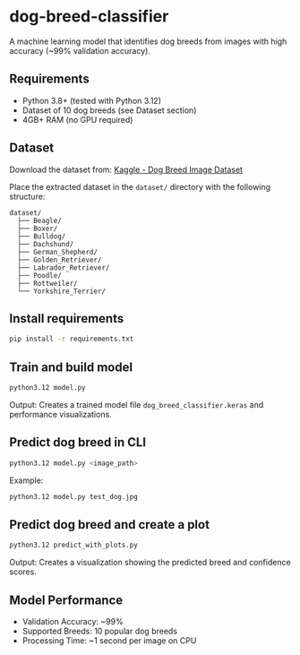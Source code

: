 # dog-breed-classifier

A machine learning model that identifies dog breeds from images with high accuracy (~99% validation accuracy).

## Requirements

- Python 3.8+ (tested with Python 3.12)
- Dataset of 10 dog breeds (see Dataset section)
- 4GB+ RAM (no GPU required)

## Dataset

Download the dataset from: [Kaggle - Dog Breed Image Dataset](https://www.kaggle.com/datasets/khushikhushikhushi/dog-breed-image-dataset)

Place the extracted dataset in the `dataset/` directory with the following structure:

```
dataset/
  ├── Beagle/
  ├── Boxer/
  ├── Bulldog/
  ├── Dachshund/
  ├── German_Shepherd/
  ├── Golden_Retriever/
  ├── Labrador_Retriever/
  ├── Poodle/
  ├── Rottweiler/
  └── Yorkshire_Terrier/
```

## Install requirements

```bash
pip install -r requirements.txt
```

## Train and build model

```bash
python3.12 model.py
```

Output: Creates a trained model file `dog_breed_classifier.keras` and performance visualizations.

## Predict dog breed in CLI

```bash
python3.12 model.py <image_path>
```

Example:

```bash
python3.12 model.py test_dog.jpg
```

## Predict dog breed and create a plot

```bash
python3.12 predict_with_plots.py
```

Output: Creates a visualization showing the predicted breed and confidence scores.

## Model Performance

- Validation Accuracy: ~99%
- Supported Breeds: 10 popular dog breeds
- Processing Time: ~1 second per image on CPU
